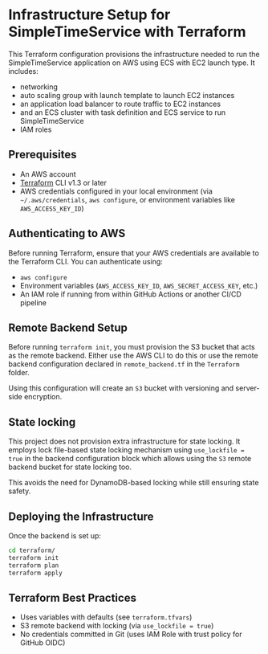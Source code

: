 # Infrastructure Setup for SimpleTimeService with Terraform

This Terraform configuration provisions the infrastructure needed to run the SimpleTimeService application on AWS using ECS with EC2 launch type. It includes:

- networking
- auto scaling group with launch template to launch EC2 instances
- an application load balancer to route traffic to EC2 instances
- and an ECS cluster with task definition and ECS service to run SimpleTimeService
- IAM roles

## Prerequisites

- An AWS account
- [Terraform](https://developer.hashicorp.com/terraform/downloads) CLI v1.3 or later
- AWS credentials configured in your local environment (via `~/.aws/credentials`, `aws configure`, or environment variables like `AWS_ACCESS_KEY_ID`)

## Authenticating to AWS

Before running Terraform, ensure that your AWS credentials are available to the Terraform CLI. You can authenticate using:

- `aws configure`
- Environment variables (`AWS_ACCESS_KEY_ID`, `AWS_SECRET_ACCESS_KEY`, etc.)
- An IAM role if running from within GitHub Actions or another CI/CD pipeline

## Remote Backend Setup

Before running `terraform init`, you must provision the S3 bucket that acts as the remote backend. Either use the AWS CLI to do this or use the remote backend configuration declared in `remote_backend.tf` in the `Terraform` folder.

Using this configuration will create an `S3` bucket with versioning and server-side encryption.

## State locking

This project does not provision extra infrastructure for state locking. It employs lock file-based state locking mechanism using `use_lockfile = true` in the backend configuration block which allows using the `S3` remote backend bucket for state locking too.

This avoids the need for DynamoDB-based locking while still ensuring state safety.

## Deploying the Infrastructure

Once the backend is set up:

```bash
cd terraform/
terraform init
terraform plan
terraform apply
```

## Terraform Best Practices

- Uses variables with defaults (see `terraform.tfvars`)
- S3 remote backend with locking (via `use_lockfile = true`)
- No credentials committed in Git (uses IAM Role with trust policy for GitHub OIDC)
